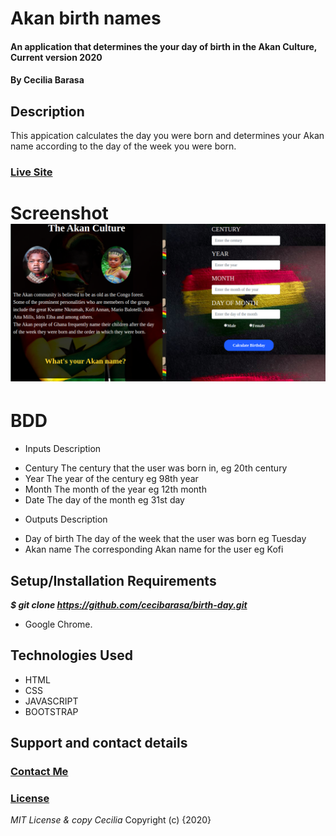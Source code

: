 # Akan birth names
#### An application that determines the your day of birth in the Akan Culture, Current version 2020
#### By **Cecilia Barasa**
## Description
This appication calculates the day you were born and determines your Akan name according to the day of the week you were born.
### [Live Site](https://cecibarasa.github.io/birth-day/)
# Screenshot ![](screenshot.png)
# BDD
- Inputs	Description
* Century	The century that the user was born in, eg 20th century
* Year	The year of the century eg 98th year
* Month	The month of the year eg 12th month
* Date	The day of the month eg 31st day
- Outputs	Description
* Day of birth	The day of the week that the user was born eg Tuesday
* Akan name	The corresponding Akan name for the user eg Kofi
## Setup/Installation Requirements
***$ git clone https://github.com/cecibarasa/birth-day.git***
* Google Chrome.
## Technologies Used
* HTML
* CSS
* JAVASCRIPT
* BOOTSTRAP
## Support and contact details
### [Contact Me](cecibarasa@gmail.com)
### [License](https://github.com/cecibarasa/birth-day/blob/master/LICENSE.md)
*MIT License & copy Cecilia*
Copyright (c) {2020}